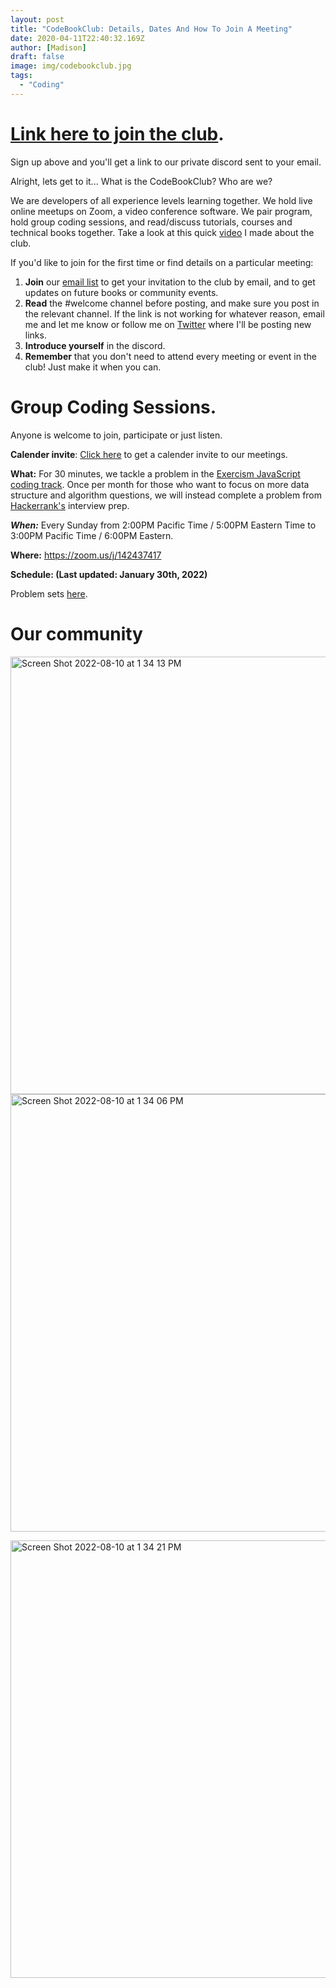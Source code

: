 ```yaml
---
layout: post
title: "CodeBookClub: Details, Dates And How To Join A Meeting"
date: 2020-04-11T22:40:32.169Z
author: [Madison]
draft: false
image: img/codebookclub.jpg
tags:
  - "Coding"
---
```


# [Link here to join the club](http://eepurl.com/dEJJVj). 

Sign up above and you'll get a link to our private discord sent to your email.

Alright, lets get to it... What is the CodeBookClub? Who are we?

We are developers of all experience levels learning together. We hold live online meetups on Zoom, a video conference software. We pair program, hold group coding sessions, and read/discuss tutorials, courses and technical books together. Take a look at this quick [video](https://www.youtube.com/watch?v=VCLnBkHeUJQ&t=82s) I  made about the club.


If you'd like to join for the first time or find details on a particular meeting:

1. **Join** our [email list](http://eepurl.com/dEJJVj) to get your invitation to the club by email, and to get updates on future books or community events. 
2. **Read** the #welcome channel before posting, and make sure you post in the relevant channel. If the link is not working for whatever reason, email me and let me know or follow me on [Twitter](https://twitter.com/Madisonkanna) where I'll be posting new links.
3. **Introduce yourself** in the discord.
4. **Remember** that you don't need to attend every meeting or event in the club! Just make it when you can. 

# Group Coding Sessions.

Anyone is welcome to join, participate or just listen. 

**Calender invite**: [Click here](https://calendar.google.com/event?action=TEMPLATE&tmeid=N2I1c25oYzUzaWl1NjExY2xmYWlpMHNha2NfMjAyMjA4MTRUMjEwMDAwWiBzb3ZiaTV2dTlvNG5qcTlkbmRiM2lsbzg0NEBn&tmsrc=sovbi5vu9o4njq9dndb3ilo844%40group.calendar.google.com&scp=ALL) to get a calender invite to our meetings.

**What:** For 30 minutes, we tackle a problem in the [Exercism JavaScript coding track](https://exercism.org/tracks/javascript). Once per month for those who want to focus on more data structure and algorithm questions, we will instead complete a problem from [Hackerrank's](https://www.hackerrank.com/interview/interview-preparation-kit) interview prep.

***When:*** Every Sunday from 2:00PM Pacific Time / 5:00PM Eastern Time to 3:00PM Pacific Time / 6:00PM Eastern.

**Where:**  https://zoom.us/j/142437417

**Schedule: (Last updated: January 30th, 2022)**

Problem sets [here](https://exercism.org/tracks/javascript).


# Our community 
<img width="700" alt="Screen Shot 2022-08-10 at 1 34 13 PM" src="https://user-images.githubusercontent.com/16752875/184015179-477301a1-36f0-4576-9e52-b0eb7e0cc825.png"><img width="700" alt="Screen Shot 2022-08-10 at 1 34 06 PM" src="https://user-images.githubusercontent.com/16752875/184015187-63d064b9-e3f2-4176-b813-df6198fa36b6.png">


<img width="700" alt="Screen Shot 2022-08-10 at 1 34 21 PM" src="https://user-images.githubusercontent.com/16752875/184015130-da4c20e3-8cdc-4422-b048-11676d65d30c.png">




